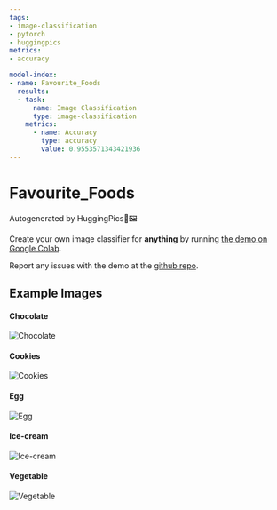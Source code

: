 ```yaml
---
tags:
- image-classification
- pytorch
- huggingpics
metrics:
- accuracy

model-index:
- name: Favourite_Foods
  results:
  - task:
      name: Image Classification
      type: image-classification
    metrics:
      - name: Accuracy
        type: accuracy
        value: 0.9553571343421936
---
```


# Favourite_Foods


Autogenerated by HuggingPics🤗🖼️

Create your own image classifier for **anything** by running [the demo on Google Colab](https://colab.research.google.com/github/nateraw/huggingpics/blob/main/HuggingPics.ipynb).

Report any issues with the demo at the [github repo](https://github.com/nateraw/huggingpics).


## Example Images


#### Chocolate

![Chocolate](images/Chocolate.jpg)

#### Cookies

![Cookies](images/Cookies.jpg)

#### Egg

![Egg](images/Egg.jpg)

#### Ice-cream

![Ice-cream](images/Ice-cream.jpg)

#### Vegetable

![Vegetable](images/Vegetable.jpg)